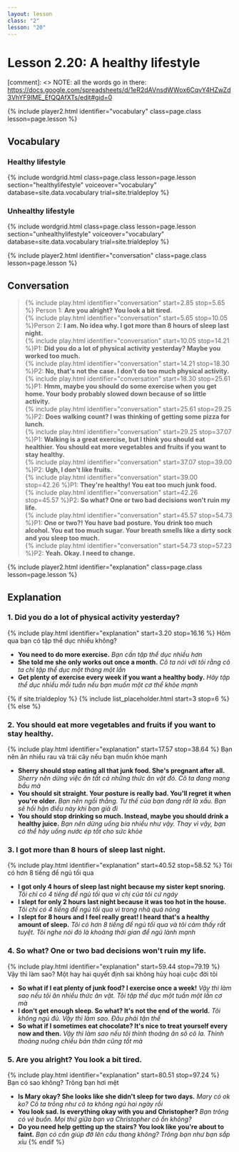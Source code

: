 ```yaml
---
layout: lesson
class: "2"
lesson: "20"
---
```



# Lesson 2.20: A healthy lifestyle 

[comment]: <> NOTE: all the words go in there: https://docs.google.com/spreadsheets/d/1eR2dAVnsdWWox6CqvY4HZwZd3VhYF9IME_EfQQAfXTs/edit#gid=0

{% include player2.html identifier="vocabulary" class=page.class lesson=page.lesson %}
## Vocabulary 


### Healthy lifestyle 

{% include wordgrid.html 
		class=page.class 
		lesson=page.lesson 
		section="healthylifestyle"
		voiceover="vocabulary"
		database=site.data.vocabulary 
		trial=site.trialdeploy %}
		


### Unhealthy lifestyle  

{% include wordgrid.html 
		class=page.class 
		lesson=page.lesson 
		section="unhealthylifestyle"
		voiceover="vocabulary"
		database=site.data.vocabulary 
		trial=site.trialdeploy %}


{% include player2.html identifier="conversation" class=page.class lesson=page.lesson %}

## Conversation

> {% include play.html identifier="conversation" start=2.85 stop=5.65 %} Person 1: **Are you alright? You look a bit tired.**   
> {% include play.html identifier="conversation" start=5.65 stop=10.05 %}Person 2: **I am. No idea why. I got more than 8 hours of sleep last night.**    
> {% include play.html identifier="conversation" start=10.05 stop=14.21 %}P1: **Did you do a lot of physical activity yesterday? Maybe you worked too much.**    
> {% include play.html identifier="conversation" start=14.21 stop=18.30 %}P2: **No, that's not the case. I don't do too much physical activity.**  
> {% include play.html identifier="conversation" start=18.30 stop=25.61 %}P1: **Hmm, maybe you should do some exercise when you get home. Your body probably slowed down because of so little activity.**  
> {% include play.html identifier="conversation" start=25.61 stop=29.25 %}P2: **Does walking count? I was thinking of getting some pizza for lunch.**  
> {% include play.html identifier="conversation" start=29.25 stop=37.07 %}P1: **Walking is a great exercise, but I think you should eat healthier. You should eat more vegetables and fruits if you want to stay healthy.**   
> {% include play.html identifier="conversation" start=37.07 stop=39.00 %}P2: **Ugh, I don't like fruits.**  
> {% include play.html identifier="conversation" start=39.00 stop=42.26 %}P1: **They're healthy! You eat too much junk food.**    
> {% include play.html identifier="conversation" start=42.26 stop=45.57 %}P2: **So what? One or two bad decisions won't ruin my life.**  
> {% include play.html identifier="conversation" start=45.57 stop=54.73 %}P1: **One or two?! You have bad posture. You drink too much alcohol. You eat too much sugar. Your breath smells like a dirty sock and you sleep too much.**  
> {% include play.html identifier="conversation" start=54.73 stop=57.23 %}P2: **Yeah. Okay. I need to change.**  


{% include player2.html identifier="explanation" class=page.class lesson=page.lesson %}

## Explanation
### 1. Did you do a lot of physical activity yesterday?
{% include play.html identifier="explanation" start=3.20 stop=16.16 %}
Hôm qua bạn có tập thể dục nhiểu không?
- **You need to do more exercise.** *Bạn cần tập thể dục nhiều hơn*
- **She told me she only works out once a month.** *Cô ta nói với tôi rằng cô ta chỉ tập thể dục một tháng một lần*
- **Get plenty of exercise every week if you want a healthy body.** *Hãy tập thể dục nhiều mỗi tuần nếu bạn muốn một cơ thể khỏe mạnh*

{% if site.trialdeploy %}
  {% include list_placeholder.html start=3 stop=6 %}
  {% else %}



### 2. You should eat more vegetables and fruits if you want to stay healthy. 
{% include play.html identifier="explanation" start=17.57 stop=38.64 %}
Bạn nên ăn nhiều rau và trái cây nếu bạn muốn khỏe mạnh 
- **Sherry should stop eating all that junk food. She's pregnant after all.** *Sherry nên dừng việc ăn tất cả những thức ăn vặt đó. Cô ta đang mang bầu mà*
- **You should sit straight. Your posture is really bad. You'll regret it when you're older.** *Bạn nên ngồi thẳng. Tư thế của bạn đang rất là xấu. Bạn sẽ hối hận điều này khi bạn già đi*
- **You should stop drinking so much. Instead, maybe you should drink a healthy juice.** *Bạn nên dừng uống bia nhiều như vậy. Thay vì vậy, bạn có thể hãy uống nước ép tốt cho sức khỏe*

### 3. I got more than 8 hours of sleep last night. 
{% include play.html identifier="explanation" start=40.52 stop=58.52 %}
Tôi có hơn 8 tiếng để ngủ tối qua 

- **I got only 4 hours of sleep last night because my sister kept snoring.** *Tôi chỉ có 4 tiếng để ngủ tối qua vì chị của tôi cứ ngáy* 
- **I slept for only 2 hours last night because it was too hot in the house.** *Tôi chỉ có 4 tiếng để ngủ tối qua vì trong nhà quá nóng*
- **I slept for 8 hours and I feel really great! I heard that's a healthy amount of sleep.** *Tôi có hơn 8 tiếng để ngủ tối qua và tôi cảm thấy rất tuyệt. Tôi nghe nói đó là khoảng thời gian để ngủ lành mạnh*

### 4. So what? One or two bad decisions won't ruin my life.
{% include play.html identifier="explanation" start=59.44 stop=79.19 %}
Vậy thì làm sao? Một hay hai quyết định sai không hủy hoại cuộc đời tôi
- **So what if I eat plenty of junk food? I exercise once a week!** *Vậy thì làm sao nếu tôi ăn nhiều thức ăn vặt. Tôi tập thể dục một tuần một lần cơ mà*
- **I don't get enough sleep. So what? It's not the end of the world.** *Tôi không ngủ đủ. Vậy thì làm sao. Đâu phải tận thế*
- **So what if I sometimes eat chocolate? It's nice to treat yourself every now and then.** *Vậy thì làm sao nếu tôi thỉnh thoảng ăn sô cô la. Thỉnh thoảng nuông chiều bản thân cũng tốt mà*

### 5. Are you alright? You look a bit tired.
{% include play.html identifier="explanation" start=80.51 stop=97.24 %}
Bạn có sao không? Trông bạn hơi mệt
- **Is Mary okay? She looks like she didn't sleep for two days.** *Mary có ok ko? Cô ta trông như cô ta không ngủ hai ngày rồi*
- **You look sad. Is everything okay with you and Christopher?** *Bạn trông có vẻ buồn. Mọi thứ giữa bạn va Christopher có ổn không?*
- **Do you need help getting up the stairs? You look like you're about to faint.**   *Bạn có cần giúp đỡ lên cầu thang không? Trông bạn như bạn sắp xỉu*
  {% endif %}
